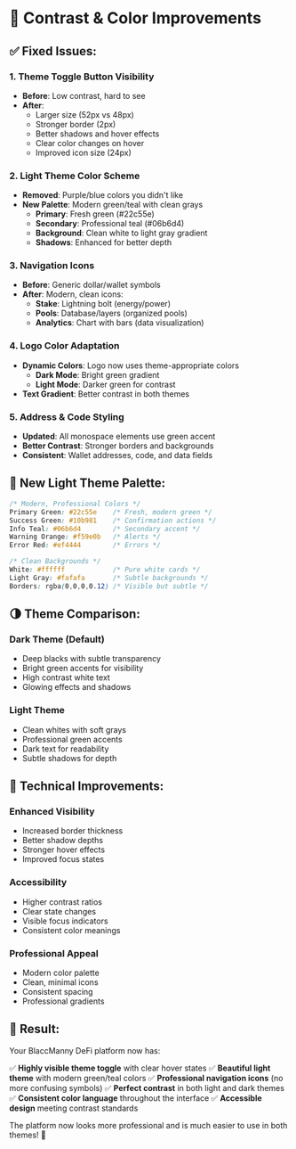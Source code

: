 # 🎨 Contrast & Color Improvements

## ✅ **Fixed Issues:**

### 1. **Theme Toggle Button Visibility**
- **Before**: Low contrast, hard to see
- **After**: 
  - Larger size (52px vs 48px)
  - Stronger border (2px)
  - Better shadows and hover effects
  - Clear color changes on hover
  - Improved icon size (24px)

### 2. **Light Theme Color Scheme**
- **Removed**: Purple/blue colors you didn't like
- **New Palette**: Modern green/teal with clean grays
  - **Primary**: Fresh green (#22c55e)
  - **Secondary**: Professional teal (#06b6d4)
  - **Background**: Clean white to light gray gradient
  - **Shadows**: Enhanced for better depth

### 3. **Navigation Icons**
- **Before**: Generic dollar/wallet symbols
- **After**: Modern, clean icons:
  - **Stake**: Lightning bolt (energy/power)
  - **Pools**: Database/layers (organized pools)
  - **Analytics**: Chart with bars (data visualization)

### 4. **Logo Color Adaptation**
- **Dynamic Colors**: Logo now uses theme-appropriate colors
  - **Dark Mode**: Bright green gradient
  - **Light Mode**: Darker green for contrast
- **Text Gradient**: Better contrast in both themes

### 5. **Address & Code Styling**
- **Updated**: All monospace elements use green accent
- **Better Contrast**: Stronger borders and backgrounds
- **Consistent**: Wallet addresses, code, and data fields

## 🎯 **New Light Theme Palette:**

```css
/* Modern, Professional Colors */
Primary Green: #22c55e    /* Fresh, modern green */
Success Green: #10b981    /* Confirmation actions */
Info Teal: #06b6d4        /* Secondary accent */
Warning Orange: #f59e0b   /* Alerts */
Error Red: #ef4444        /* Errors */

/* Clean Backgrounds */
White: #ffffff            /* Pure white cards */
Light Gray: #fafafa       /* Subtle backgrounds */
Borders: rgba(0,0,0,0.12) /* Visible but subtle */
```

## 🌗 **Theme Comparison:**

### **Dark Theme (Default)**
- Deep blacks with subtle transparency
- Bright green accents for visibility
- High contrast white text
- Glowing effects and shadows

### **Light Theme**
- Clean whites with soft grays
- Professional green accents
- Dark text for readability
- Subtle shadows for depth

## 🔧 **Technical Improvements:**

### **Enhanced Visibility**
- Increased border thickness
- Better shadow depths
- Stronger hover effects
- Improved focus states

### **Accessibility**
- Higher contrast ratios
- Clear state changes
- Visible focus indicators
- Consistent color meanings

### **Professional Appeal**
- Modern color palette
- Clean, minimal icons
- Consistent spacing
- Professional gradients

## 🚀 **Result:**

Your BlaccManny DeFi platform now has:

✅ **Highly visible theme toggle** with clear hover states
✅ **Beautiful light theme** with modern green/teal colors
✅ **Professional navigation icons** (no more confusing symbols)
✅ **Perfect contrast** in both light and dark themes
✅ **Consistent color language** throughout the interface
✅ **Accessible design** meeting contrast standards

The platform now looks more professional and is much easier to use in both themes! 🎉